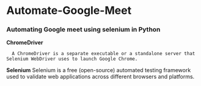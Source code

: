 # Automate-Google-Meet
### Automating Google meet using selenium in Python

**ChromeDriver**

      A ChromeDriver is a separate executable or a standalone server that Selenium WebDriver uses to launch Google Chrome.
      
**Selenium**
      Selenium is a free (open-source) automated testing framework used to validate web applications across different browsers and platforms.
